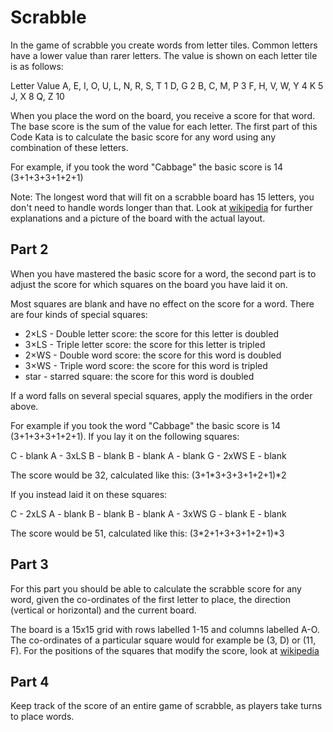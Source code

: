 Scrabble 
========

In the game of scrabble you create words from letter tiles. Common letters have a lower value than rarer letters. The value is shown on each letter tile is as follows:

  Letter                           Value
  A, E, I, O, U, L, N, R, S, T       1
  D, G                               2
  B, C, M, P                         3
  F, H, V, W, Y                      4
  K                                  5
  J, X                               8
  Q, Z                               10

When you place the word on the board, you receive a score for that word. The base score is the sum of the value for each letter. The first part of this Code Kata is to calculate the basic score for any word using any combination of these letters.

For example, if you took the word "Cabbage" the basic score is 14 (3+1+3+3+1+2+1)

Note: The longest word that will fit on a scrabble board has 15 letters, you don't need to handle words longer than that. Look at [wikipedia](https://en.wikipedia.org/wiki/Scrabble) for further explanations and a picture of the board with the actual layout.


Part 2
------

When you have mastered the basic score for a word, the second part is to adjust the score for which squares on the board you have laid it on.

Most squares are blank and have no effect on the score for a word. There are four kinds of special squares: 

  - 2×LS - Double letter score: the score for this letter is doubled
  - 3×LS - Triple letter score: the score for this letter is tripled
  - 2×WS - Double word score: the score for this word is doubled
  - 3×WS - Triple word score: the score for this word is tripled
  - star - starred square: the score for this word is doubled

If a word falls on several special squares, apply the modifiers in the order above.

For example if you took the word "Cabbage" the basic score is 14 (3+1+3+3+1+2+1). If you lay it on the following squares:

  C - blank
  A - 3xLS
  B - blank
  B - blank
  A - blank
  G - 2xWS
  E - blank

The score would be 32, calculated like this: (3+1*3+3+3+1+2+1)*2

If you instead laid it on these squares:

  C - 2xLS
  A - blank
  B - blank
  B - blank
  A - 3xWS
  G - blank
  E - blank

The score would be 51, calculated like this: (3*2+1+3+3+1+2+1)*3

Part 3
------

For this part you should be able to calculate the scrabble score for any word, given the co-ordinates of the first letter to place, the direction (vertical or horizontal) and the current board.

The board is a 15x15 grid with rows labelled 1-15 and columns labelled A-O. The co-ordinates of a particular square would for example be (3, D) or (11, F). For the positions of the squares that modify the score, look at  [wikipedia](https://en.wikipedia.org/wiki/Scrabble)

Part 4
------

Keep track of the score of an entire game of scrabble, as players take turns to place words.
